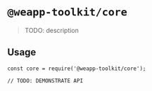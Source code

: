 # `@weapp-toolkit/core`

> TODO: description

## Usage

```
const core = require('@weapp-toolkit/core');

// TODO: DEMONSTRATE API
```
